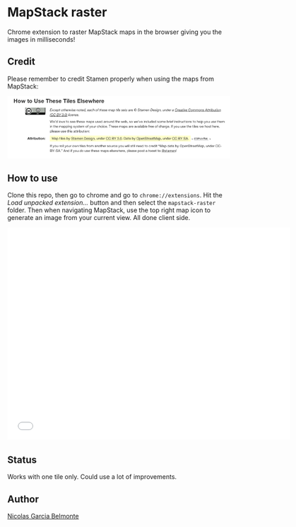 MapStack raster
===============

Chrome extension to raster MapStack maps in the browser giving you the images in milliseconds!

## Credit

Please remember to credit Stamen properly when using the maps from
MapStack:

![credit mapstack](credit.png)

## How to use

Clone this repo, then go to chrome and go to `chrome://extensions`. Hit
the *Load unpacked extension...* button and then select the
`mapstack-raster` folder. Then when navigating MapStack, use the top right
map icon to generate an image from your current view. All done client
side.

<iframe width="640" height="480" src="//www.youtube.com/embed/CbBqbVInh1k" frameborder="0"></iframe>

## Status

Works with one tile only. Could use a lot of improvements.

## Author

[Nicolas Garcia Belmonte](https://twitter.com/philogb)
